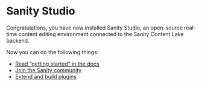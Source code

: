 # Sanity Studio

Congratulations, you have now installed Sanity Studio, an open-source real-time content editing environment connected to the Sanity Content Lake backend.

Now you can do the following things:

- [Read “getting started” in the docs](https://www.sanity.io/docs/introduction/getting-started?utm_source=readme)
- [Join the Sanity community](https://snty.link/community/?utm_source=readme)
- [Extend and build plugins](https://www.sanity.io/docs/content-studio/extending?utm_source=readme)

